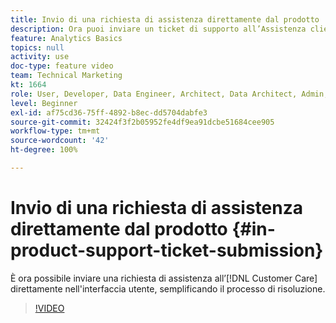```yaml
---
title: Invio di una richiesta di assistenza direttamente dal prodotto
description: Ora puoi inviare un ticket di supporto all’Assistenza clienti direttamente nell’interfaccia utente, semplificando il processo di risoluzione.
feature: Analytics Basics
topics: null
activity: use
doc-type: feature video
team: Technical Marketing
kt: 1664
role: User, Developer, Data Engineer, Architect, Data Architect, Admin, Leader
level: Beginner
exl-id: af75cd36-75ff-4892-b8ec-dd5704dabfe3
source-git-commit: 32424f3f2b05952fe4df9ea91dcbe51684cee905
workflow-type: tm+mt
source-wordcount: '42'
ht-degree: 100%

---
```


# Invio di una richiesta di assistenza direttamente dal prodotto {#in-product-support-ticket-submission}

È ora possibile inviare una richiesta di assistenza all’[!DNL Customer Care] direttamente nell&#39;interfaccia utente, semplificando il processo di risoluzione.

>[!VIDEO](https://video.tv.adobe.com/v/23133/?quality=12)
